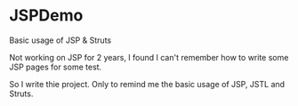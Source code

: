 JSPDemo
=======

Basic usage of JSP &amp; Struts

Not working on JSP for 2 years, I found I can't remember how to write some JSP pages for some test. 

So I write thie project. Only to remind me the basic usage of JSP, JSTL and Struts.
